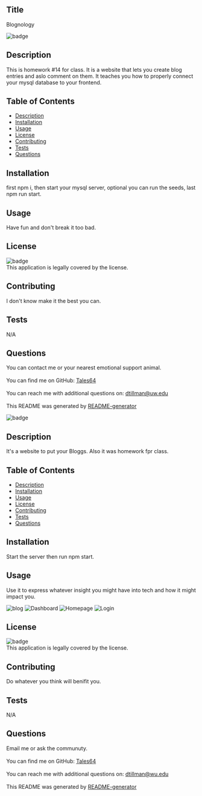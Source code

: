 
## Title
   Blognology
  
![badge](https://img.shields.io/badge/license--brightgreen)<br />

## Description
   This is homework #14 for class. It is a website that lets you create blog entries and aslo comment on them. It teaches you how to properly connect your mysql database to your frontend. 
## Table of Contents
- [Description](#description)
- [Installation](#installation)
- [Usage](#usage)
- [License](#license)
- [Contributing](#contributing)
- [Tests](#tests)
- [Questions](#questions)
## Installation
   first npm i, then start your mysql server, optional you can run the seeds, last npm run start.
## Usage
   Have fun and don't break it too bad.
## License
![badge](https://img.shields.io/badge/license--brightgreen)
<br />
This application is legally covered by the  license. 
## Contributing
   I don't know make it the best you can.
## Tests
   N/A
## Questions
   You can contact me or your nearest emotional support animal.<br />
<br />
   You can find me on GitHub: [Tales64](https://github.com/Tales64)<br />
<br />
   You can reach me with additional questions on: dtillman@uw.edu<br /><br />
   This README was generated by [README-generator](https://github.com/Tales64/readme-generator)

![badge](https://img.shields.io/badge/license--brightgreen)<br />

## Description
   It's a website to put your Bloggs. Also it was homework fpr class.
## Table of Contents
- [Description](#description)
- [Installation](#installation)
- [Usage](#usage)
- [License](#license)
- [Contributing](#contributing)
- [Tests](#tests)
- [Questions](#questions)
## Installation
   Start the server then run npm start.
## Usage
   Use it to express whatever insight you might have into tech and how it might impact you.


![blog](https://github.com/Tales64/Blognology/assets/113705249/b124239b-c899-42e2-9502-1281c832c4fa)
![Dashboard](https://github.com/Tales64/Blognology/assets/113705249/a35d3de5-eaac-4475-a95c-a0517a28c686)
![Homepage](https://github.com/Tales64/Blognology/assets/113705249/81ecdf2c-fff1-42db-87f7-122731e9e963)
![Login](https://github.com/Tales64/Blognology/assets/113705249/40ef722c-14b3-40d7-9600-2e9cae13bf5c)

   
## License
![badge](https://img.shields.io/badge/license--brightgreen)
<br />
This application is legally covered by the  license. 
## Contributing
   Do whatever you think will benifit you.
## Tests
   N/A
## Questions
   Email me or ask the communuty.<br />
<br />
   You can find me on GitHub: [Tales64](https://github.com/Tales64)<br />
<br />
   You can reach me with additional questions on: dtillman@wu.edu<br /><br />
   This README was generated by [README-generator](https://github.com/Tales64/readme-generator)

